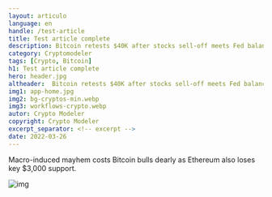 ```yaml
---
layout: articulo
language: en
handle: /test-article
title: Test article complete
description: Bitcoin retests $40K after stocks sell-off meets Fed balance sheet bust
category: Cryptomodeler
tags: [Crypto, Bitcoin]
h1: Test article complete
hero: header.jpg
altheader:  Bitcoin retests $40K after stocks sell-off meets Fed balance sheet bust
img1: app-home.jpg
img2: bg-cryptos-min.webp
img3: workflows-crypto.webp
autor: Crypto Modeler
copyright: Crypto Modeler
excerpt_separator: <!-- excerpt -->
date: 2022-03-26
---
```


Macro-induced mayhem costs Bitcoin bulls dearly as Ethereum also loses key $3,000 support.

<!-- excerpt -->

![img](https://images.cointelegraph.com/images/960_aHR0cHM6Ly9zMy5jb2ludGVsZWdyYXBoLmNvbS91cGxvYWRzLzIwMjItMDQvYTAzZTUzNDQtOGQxOC00NGEwLTgzZWYtZjRmZDg0MzUyYmM4LmpwZw==.jpg)